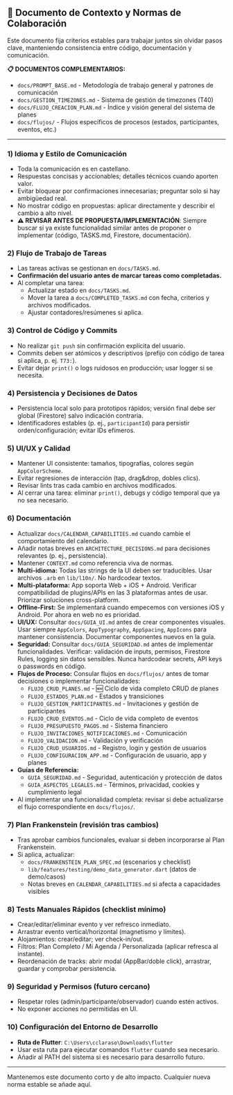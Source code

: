 ## 📘 Documento de Contexto y Normas de Colaboración

Este documento fija criterios estables para trabajar juntos sin olvidar pasos clave, manteniendo consistencia entre código, documentación y comunicación.

**📋 DOCUMENTOS COMPLEMENTARIOS:**
- `docs/PROMPT_BASE.md` - Metodología de trabajo general y patrones de comunicación
- `docs/GESTION_TIMEZONES.md` - Sistema de gestión de timezones (T40)
- `docs/FLUJO_CREACION_PLAN.md` - Índice y visión general del sistema de planes
- `docs/flujos/` - Flujos específicos de procesos (estados, participantes, eventos, etc.)

---

### 1) Idioma y Estilo de Comunicación
- Toda la comunicación es en castellano.
- Respuestas concisas y accionables; detalles técnicos cuando aporten valor.
- Evitar bloquear por confirmaciones innecesarias; preguntar solo si hay ambigüedad real.
- No mostrar código en propuestas: aplicar directamente y describir el cambio a alto nivel.
- **⚠️ REVISAR ANTES DE PROPUESTA/IMPLEMENTACIÓN**: Siempre buscar si ya existe funcionalidad similar antes de proponer o implementar (código, TASKS.md, Firestore, documentación).

### 2) Flujo de Trabajo de Tareas
- Las tareas activas se gestionan en `docs/TASKS.md`.
- **Confirmación del usuario antes de marcar tareas como completadas.**
- Al completar una tarea:
  - Actualizar estado en `docs/TASKS.md`.
  - Mover la tarea a `docs/COMPLETED_TASKS.md` con fecha, criterios y archivos modificados.
  - Ajustar contadores/resúmenes si aplica.

### 3) Control de Código y Commits
- No realizar `git push` sin confirmación explícita del usuario.
- Commits deben ser atómicos y descriptivos (prefijo con código de tarea si aplica, p. ej. `T73:`).
- Evitar dejar `print()` o logs ruidosos en producción; usar logger si se necesita.

### 4) Persistencia y Decisiones de Datos
- Persistencia local solo para prototipos rápidos; versión final debe ser global (Firestore) salvo indicación contraria.
- Identificadores estables (p. ej., `participantId`) para persistir orden/configuración; evitar IDs efímeros.

### 5) UI/UX y Calidad
- Mantener UI consistente: tamaños, tipografías, colores según `AppColorScheme`.
- Evitar regresiones de interacción (tap, drag&drop, dobles clics).
- Revisar lints tras cada cambio en archivos modificados.
- Al cerrar una tarea: eliminar `print()`, debugs y código temporal que ya no sea necesario.

### 6) Documentación
- Actualizar `docs/CALENDAR_CAPABILITIES.md` cuando cambie el comportamiento del calendario.
- Añadir notas breves en `ARCHITECTURE_DECISIONS.md` para decisiones relevantes (p. ej., persistencia).
- Mantener `CONTEXT.md` como referencia viva de normas.
- **Multi-idioma:** Todas las strings de la UI deben ser traducibles. Usar archivos `.arb` en `lib/l10n/`. No hardcodear textos.
- **Multi-plataforma:** App soporta Web + iOS + Android. Verificar compatibilidad de plugins/APIs en las 3 plataformas antes de usar. Priorizar soluciones cross-platform.
- **Offline-First:** Se implementará cuando empecemos con versiones iOS y Android. Por ahora en web no es prioridad.
- **UI/UX:** Consultar `docs/GUIA_UI.md` antes de crear componentes visuales. Usar siempre `AppColors`, `AppTypography`, `AppSpacing`, `AppIcons` para mantener consistencia. Documentar componentes nuevos en la guía.
- **Seguridad:** Consultar `docs/GUIA_SEGURIDAD.md` antes de implementar funcionalidades. Verificar: validación de inputs, permisos, Firestore Rules, logging sin datos sensibles. Nunca hardcodear secrets, API keys o passwords en código.
- **Flujos de Proceso:** Consular flujos en `docs/flujos/` antes de tomar decisiones o implementar funcionalidades:
  - `FLUJO_CRUD_PLANES.md` - 🆕 Ciclo de vida completo CRUD de planes
  - `FLUJO_ESTADOS_PLAN.md` - Estados y transiciones
  - `FLUJO_GESTION_PARTICIPANTES.md` - Invitaciones y gestión de participantes
  - `FLUJO_CRUD_EVENTOS.md` - Ciclo de vida completo de eventos
  - `FLUJO_PRESUPUESTO_PAGOS.md` - Sistema financiero
  - `FLUJO_INVITACIONES_NOTIFICACIONES.md` - Comunicación
  - `FLUJO_VALIDACION.md` - Validación y verificación
  - `FLUJO_CRUD_USUARIOS.md` - Registro, login y gestión de usuarios
  - `FLUJO_CONFIGURACION_APP.md` - Configuración de usuario, app y planes
- **Guías de Referencia:**
  - `GUIA_SEGURIDAD.md` - Seguridad, autenticación y protección de datos
  - `GUIA_ASPECTOS_LEGALES.md` - Términos, privacidad, cookies y cumplimiento legal
- Al implementar una funcionalidad completa: revisar si debe actualizarse el flujo correspondiente en `docs/flujos/`.

### 7) Plan Frankenstein (revisión tras cambios)
- Tras aprobar cambios funcionales, evaluar si deben incorporarse al Plan Frankenstein.
- Si aplica, actualizar:
  - `docs/FRANKENSTEIN_PLAN_SPEC.md` (escenarios y checklist)
  - `lib/features/testing/demo_data_generator.dart` (datos de demo/casos)
  - Notas breves en `CALENDAR_CAPABILITIES.md` si afecta a capacidades visibles

### 8) Tests Manuales Rápidos (checklist mínimo)
- Crear/editar/eliminar evento y ver refresco inmediato.
- Arrastrar evento vertical/horizontal (magnetismo y límites).
- Alojamientos: crear/editar; ver check-in/out.
- Filtros: Plan Completo / Mi Agenda / Personalizada (aplicar refresca al instante).
- Reordenación de tracks: abrir modal (AppBar/doble click), arrastrar, guardar y comprobar persistencia.

### 9) Seguridad y Permisos (futuro cercano)
- Respetar roles (admin/participante/observador) cuando estén activos.
- No exponer acciones no permitidas en UI.

### 10) Configuración del Entorno de Desarrollo
- **Ruta de Flutter**: `C:\Users\cclaraso\Downloads\flutter`
- Usar esta ruta para ejecutar comandos `flutter` cuando sea necesario.
- Añadir al PATH del sistema si es necesario para desarrollo futuro.

---

Mantenemos este documento corto y de alto impacto. Cualquier nueva norma estable se añade aquí.


